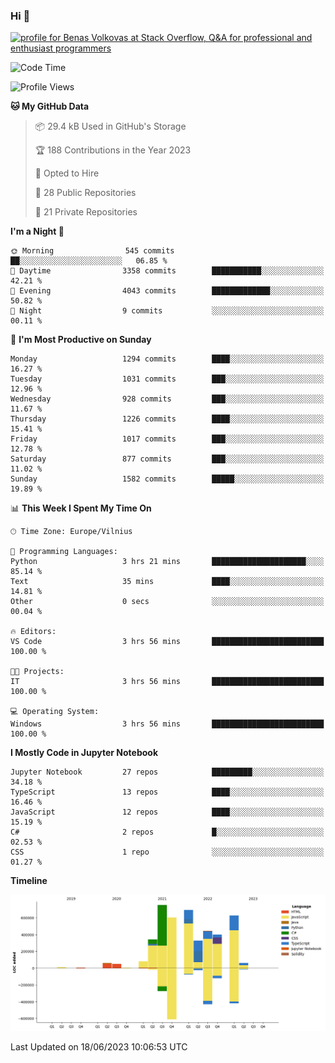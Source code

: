 ### Hi 👋
<a href="https://stackoverflow.com/users/14954249/benas-volkovas"><img src="https://stackoverflow.com/users/flair/14954249.png?theme=dark" width="208" height="58" alt="profile for Benas Volkovas at Stack Overflow, Q&amp;A for professional and enthusiast programmers" title="profile for Benas Volkovas at Stack Overflow, Q&amp;A for professional and enthusiast programmers"></a>

<!--START_SECTION:waka-->
![Code Time](http://img.shields.io/badge/Code%20Time-1%2C460%20hrs%209%20mins-blue)

![Profile Views](http://img.shields.io/badge/Profile%20Views-0-blue)

**🐱 My GitHub Data** 

> 📦 29.4 kB Used in GitHub's Storage 
 > 
> 🏆 188 Contributions in the Year 2023
 > 
> 💼 Opted to Hire
 > 
> 📜 28 Public Repositories 
 > 
> 🔑 21 Private Repositories 
 > 
**I'm a Night 🦉** 

```text
🌞 Morning                545 commits         ██░░░░░░░░░░░░░░░░░░░░░░░   06.85 % 
🌆 Daytime                3358 commits        ███████████░░░░░░░░░░░░░░   42.21 % 
🌃 Evening                4043 commits        █████████████░░░░░░░░░░░░   50.82 % 
🌙 Night                  9 commits           ░░░░░░░░░░░░░░░░░░░░░░░░░   00.11 % 
```
📅 **I'm Most Productive on Sunday** 

```text
Monday                   1294 commits        ████░░░░░░░░░░░░░░░░░░░░░   16.27 % 
Tuesday                  1031 commits        ███░░░░░░░░░░░░░░░░░░░░░░   12.96 % 
Wednesday                928 commits         ███░░░░░░░░░░░░░░░░░░░░░░   11.67 % 
Thursday                 1226 commits        ████░░░░░░░░░░░░░░░░░░░░░   15.41 % 
Friday                   1017 commits        ███░░░░░░░░░░░░░░░░░░░░░░   12.78 % 
Saturday                 877 commits         ███░░░░░░░░░░░░░░░░░░░░░░   11.02 % 
Sunday                   1582 commits        █████░░░░░░░░░░░░░░░░░░░░   19.89 % 
```


📊 **This Week I Spent My Time On** 

```text
🕑︎ Time Zone: Europe/Vilnius

💬 Programming Languages: 
Python                   3 hrs 21 mins       █████████████████████░░░░   85.14 % 
Text                     35 mins             ████░░░░░░░░░░░░░░░░░░░░░   14.81 % 
Other                    0 secs              ░░░░░░░░░░░░░░░░░░░░░░░░░   00.04 % 

🔥 Editors: 
VS Code                  3 hrs 56 mins       █████████████████████████   100.00 % 

🐱‍💻 Projects: 
IT                       3 hrs 56 mins       █████████████████████████   100.00 % 

💻 Operating System: 
Windows                  3 hrs 56 mins       █████████████████████████   100.00 % 
```

**I Mostly Code in Jupyter Notebook** 

```text
Jupyter Notebook         27 repos            █████████░░░░░░░░░░░░░░░░   34.18 % 
TypeScript               13 repos            ████░░░░░░░░░░░░░░░░░░░░░   16.46 % 
JavaScript               12 repos            ████░░░░░░░░░░░░░░░░░░░░░   15.19 % 
C#                       2 repos             █░░░░░░░░░░░░░░░░░░░░░░░░   02.53 % 
CSS                      1 repo              ░░░░░░░░░░░░░░░░░░░░░░░░░   01.27 % 
```



**Timeline**

![Lines of Code chart](https://raw.githubusercontent.com/BenasVolkovas/BenasVolkovas/main/assets/bar_graph.png)


 Last Updated on 18/06/2023 10:06:53 UTC
<!--END_SECTION:waka-->
